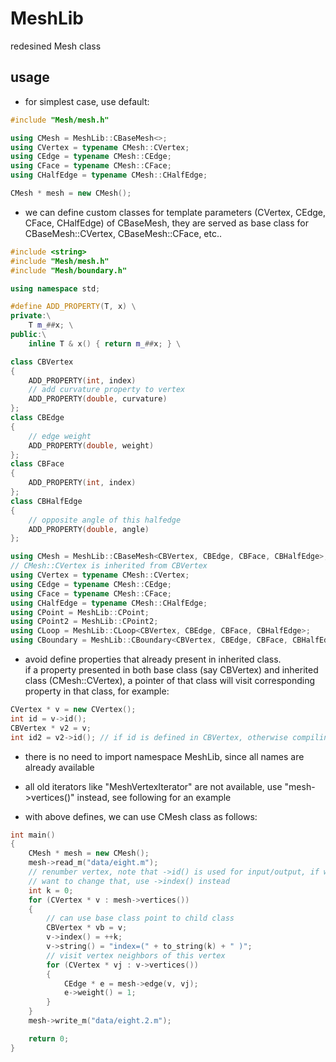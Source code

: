 # MeshLib
redesined Mesh class

## usage
* for simplest case, use default:
```c++
#include "Mesh/mesh.h"

using CMesh = MeshLib::CBaseMesh<>;
using CVertex = typename CMesh::CVertex;
using CEdge = typename CMesh::CEdge;
using CFace = typename CMesh::CFace;
using CHalfEdge = typename CMesh::CHalfEdge;

CMesh * mesh = new CMesh();

```
* we can define custom classes for template parameters (CVertex, CEdge, CFace, CHalfEdge) of CBaseMesh, they are served as base class for CBaseMesh::CVertex, CBaseMesh::CFace, etc..  

```c++
#include <string>
#include "Mesh/mesh.h"
#include "Mesh/boundary.h"

using namespace std;

#define ADD_PROPERTY(T, x) \
private:\
    T m_##x; \
public:\
    inline T & x() { return m_##x; } \

class CBVertex
{
    ADD_PROPERTY(int, index)
    // add curvature property to vertex
    ADD_PROPERTY(double, curvature)
};
class CBEdge
{
    // edge weight
    ADD_PROPERTY(double, weight)
};
class CBFace
{
    ADD_PROPERTY(int, index)
};
class CBHalfEdge
{
    // opposite angle of this halfedge
    ADD_PROPERTY(double, angle)
};

using CMesh = MeshLib::CBaseMesh<CBVertex, CBEdge, CBFace, CBHalfEdge>;
// CMesh::CVertex is inherited from CBVertex
using CVertex = typename CMesh::CVertex;
using CEdge = typename CMesh::CEdge;
using CFace = typename CMesh::CFace;
using CHalfEdge = typename CMesh::CHalfEdge;
using CPoint = MeshLib::CPoint;
using CPoint2 = MeshLib::CPoint2;
using CLoop = MeshLib::CLoop<CBVertex, CBEdge, CBFace, CBHalfEdge>;
using CBoundary = MeshLib::CBoundary<CBVertex, CBEdge, CBFace, CBHalfEdge>;

```
* avoid define properties that already present in inherited class.  
if a property presented in both base class (say CBVertex) and inherited class (CMesh::CVertex), a pointer of that class will visit corresponding property in that class, for example:
```c++
CVertex * v = new CVertex();
int id = v->id();
CBVertex * v2 = v;
int id2 = v2->id(); // if id is defined in CBVertex, otherwise compiling error
```

* there is no need to import namespace MeshLib, since all names are already available

* all old iterators like "MeshVertexIterator" are not available, use "mesh->vertices()" instead, see following for an example

* with above defines, we can use CMesh class as follows:

```c++
int main()
{
    CMesh * mesh = new CMesh();
    mesh->read_m("data/eight.m");
    // renumber vertex, note that ->id() is used for input/output, if we do not
    // want to change that, use ->index() instead
    int k = 0;
    for (CVertex * v : mesh->vertices())
    {
        // can use base class point to child class
        CBVertex * vb = v;
        v->index() = ++k;
        v->string() = "index=(" + to_string(k) + " )";
        // visit vertex neighbors of this vertex
        for (CVertex * vj : v->vertices())
        {
            CEdge * e = mesh->edge(v, vj);
            e->weight() = 1;
        }
    }
    mesh->write_m("data/eight.2.m");

    return 0;
}
```
